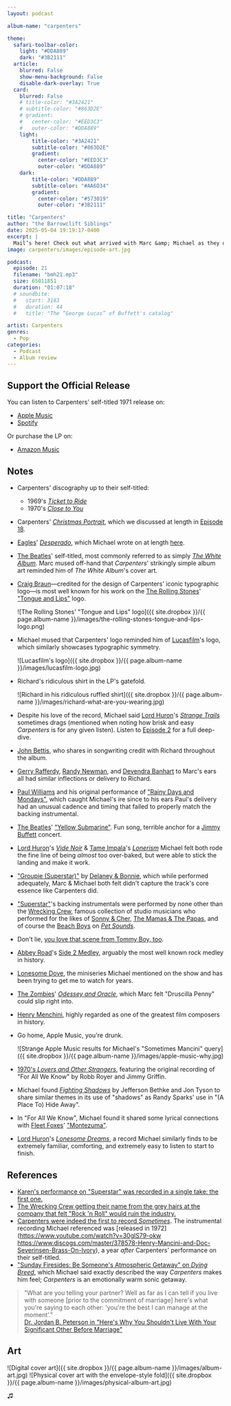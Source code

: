 ```yaml
---
layout: podcast

album-name: "carpenters"

theme:
  safari-toolbar-color:
    light: "#DDA889"
    dark: "#3B2111"
  article:
    blurred: False
    show-menu-background: False
    disable-dark-overlay: True
  card:
    blurred: False
    # title-color: "#3A2421"
    # subtitle-color: "#863D2E"
    # gradient:
    #   center-color: "#EED3C3"
    #   outer-color: "#DDA889"
    light:
        title-color: "#3A2421"
        subtitle-color: "#863D2E"
        gradient:
          center-color: "#EED3C3"
          outer-color: "#DDA889"
    dark:
        title-color: "#DDA889"
        subtitle-color: "#AA6D34"
        gradient:
          center-color: "#573019"
          outer-color: "#3B2111"

title: "Carpenters"
author: "the Barrowclift Siblings"
date: 2025-05-04 19:19:17-0400
excerpt: |
  Mail’s here! Check out what arrived with Marc &amp; Michael as they unpack the heartfelt delivery from Karen &amp; Richard’s 1971 self-titled LP, “Carpenters”.
image: carpenters/images/episode-art.jpg

podcast:
  episode: 21
  filename: "bmh21.mp3"
  size: 65011851
  duration: "01:07:18"
  # soundbite:
  #   start: 3183
  #   duration: 44
  #   title: "The “George Lucas” of Buffett's catalog"

artist: Carpenters
genres:
  - Pop
categories:
  - Podcast
  - Album review
---
```


## Support the Official Release

You can listen to Carpenters' self-titled 1971 release on:

* [Apple Music](https://music.apple.com/us/album/carpenters/1423235747)
* [Spotify](https://open.spotify.com/album/3Br6amYT7sC9y3uvHkfRDI?si=l79BHQ8nTIiovt4m1UcmgQ)

Or purchase the LP on:

* [Amazon Music](https://amazon.com/music/player/albums/B07G8PGKTQ?marketplaceId=ATVPDKIKX0DER&musicTerritory=US&ref=dm_sh_nmq8qM6y4j4JAI3vVagbHXpP7)

## Notes

* Carpenters' discography up to their self-titled:
    * 1969's [*Ticket to Ride*](https://music.apple.com/us/album/ticket-to-ride/1434887508)
    * 1970's [*Close to You*](https://music.apple.com/us/album/close-to-you/1423766994)
* Carpenters' [*Christmas Portrait*](https://music.apple.com/us/album/christmas-portrait-special-edition/1434882633), which we discussed at length in [Episode 18](https://badmusichertz.com/post/christmas-portrait).
* [Eagles](https://music.apple.com/us/artist/eagles/1053549)' [*Desperado*](https://music.apple.com/us/album/desperado/635800390), which Michael wrote on at length [here](https://badmusichertz.com/post/desperado).
* [The Beatles](https://music.apple.com/us/artist/the-beatles/136975)' self-titled, most commonly referred to as simply [*The White Album*](https://music.apple.com/us/album/the-beatles-the-white-album/1441133180). Marc mused off-hand that *Carpenters*' strikingly simple album art reminded him of *The White Album*'s cover art.
* [Craig Braun](https://en.wikipedia.org/wiki/Craig_Braun)—credited for the design of Carpenters' iconic typographic logo—is most well known for his work on the [The Rolling Stones](https://music.apple.com/us/artist/the-rolling-stones/1249595)' ["Tongue and Lips"](https://en.wikipedia.org/wiki/Tongue_and_lips_logo) logo.

    ![The Rolling Stones' "Tongue and Lips" logo]({{ site.dropbox }}/{{ page.album-name }}/images/the-rolling-stones-tongue-and-lips-logo.png)

* Michael mused that Carpenters' logo reminded him of [Lucasfilm](https://en.wikipedia.org/wiki/Lucasfilm)'s logo, which similarly showcases typographic symmetry.

    ![Lucasfilm's logo]({{ site.dropbox }}/{{ page.album-name }}/images/lucasfilm-logo.jpg)

* Richard's ridiculous shirt in the LP's gatefold.
    
    ![Richard in his ridiculous ruffled shirt]({{ site.dropbox }}/{{ page.album-name }}/images/richard-what-are-you-wearing.jpg)

* Despite his love of the record, Michael said [Lord Huron](https://music.apple.com/us/artist/lord-huron/393068687)'s [*Strange Trails*](https://music.apple.com/us/album/strange-trails/962688212) sometimes drags (mentioned when noting how brisk and easy *Carpenters* is for any given listen). Listen to [Episode 2](https://badmusichertz.com/post/strange-trails) for a full deep-dive.
* [John Bettis](https://en.wikipedia.org/wiki/John_Bettis), who shares in songwriting credit with Richard throughout the album.
* [Gerry Rafferdy](https://music.apple.com/us/artist/gerry-rafferty/5569956), [Randy Newman](https://music.apple.com/us/artist/randy-newman/200900), and [Devendra Banhart](https://music.apple.com/us/artist/devendra-banhart/5621730) to Marc's ears all had similar inflections or delivery to Richard.
* [Paul Williams](https://en.wikipedia.org/wiki/Paul_Williams_(songwriter)) and his original performance of ["Rainy Days and Mondays"](https://www.youtube.com/watch?v=zOtfqYZH3Ho), which caught Michael's ire since to his ears Paul's delivery had an unusual cadence and timing that failed to properly match the backing instrumental.
* [The Beatles](https://music.apple.com/us/artist/the-beatles/136975)' ["Yellow Submarine"](). Fun song, terrible anchor for a [Jimmy Buffett](https://music.apple.com/us/artist/jimmy-buffett/61232) concert.
* [Lord Huron](https://music.apple.com/us/artist/lord-huron/393068687)'s [*Vide Noir*](https://music.apple.com/us/album/vide-noir/1440909604) & [Tame Impala](https://music.apple.com/us/artist/tame-impala/290242959)'s [*Lonerism*](https://music.apple.com/us/album/lonerism/1440825369) Michael felt both rode the fine line of being *almost* too over-baked, but were able to stick the landing and make it work.
* ["Groupie (Superstar)"](https://www.youtube.com/watch?v=3b2xa6cYNpU) by [Delaney & Bonnie](https://music.apple.com/us/artist/delaney-bonnie/461815), which while performed adequately, Marc & Michael both felt didn't capture the track's core essence like Carpenters did.
* ["Superstar"](https://music.apple.com/us/album/superstar/1423235747?i=1423235860)'s backing instrumentals were performed by none other than the [Wrecking Crew](https://en.wikipedia.org/wiki/The_Wrecking_Crew_(music)), famous collection of studio musicians who performed for the likes of [Sonny & Cher](https://music.apple.com/us/artist/sonny-cher/855411), [The Mamas & The Papas](https://music.apple.com/us/artist/the-mamas-the-papas/62313), and of course the [Beach Boys](https://music.apple.com/us/artist/the-beach-boys/562555) on [*Pet Sounds*](https://music.apple.com/us/album/pet-sounds/1440841241).
* Don't lie, [you love that scene from Tommy Boy, too](https://www.youtube.com/watch?v=T7ZLIqJ8RN4).
* [Abbey Road](https://music.apple.com/us/album/abbey-road-2019-mix/1474815798)'s [Side 2 Medley](https://en.wikipedia.org/wiki/Abbey_Road#Medley), arguably the most well known rock medley in history.
* [Lonesome Dove](https://en.wikipedia.org/wiki/Lonesome_Dove_(miniseries)), the miniseries Michael mentioned on the show and has been trying to get me to watch for years.
* [The Zombies](https://music.apple.com/us/artist/the-zombies/930280)' [*Odessey and Oracle*](https://music.apple.com/us/album/odessey-and-oracle/1719880807), which Marc felt "Druscilla Penny" could slip right into.
* [Henry Menchini](https://en.wikipedia.org/wiki/Henry_Mancini), highly regarded as one of the greatest film composers in history.
* Go home, Apple Music, you're drunk.

    ![Strange Apple Music results for Michael's "Sometimes Mancini" query]({{ site.dropbox }}/{{ page.album-name }}/images/apple-music-why.jpg)

* [1970's *Lovers and Other Strangers*](https://www.youtube.com/watch?v=jz4qKBUkTPc&pp=ygUqbG92ZXJzIGFuZCBvdGhlciBzdHJhbmdlcnMgZm9yIGFsbCB3ZSBrbm930gcJCX4JAYcqIYzv), featuring the original recording of "For All We Know" by Robb Royer and Jimmy Griffin.
* Michael found [*Fighting Shadows*](https://www.amazon.com/Fighting-Shadows-Overcoming-Becoming-Fully/dp/1400243300) by Jefferson Bethke and Jon Tyson to share similar themes in its use of "shadows" as Randy Sparks' use in "(A Place To) Hide Away".
* In "For All We Know", Michael found it shared some lyrical connections with [Fleet Foxes](https://music.apple.com/us/artist/fleet-foxes/275727569)' ["Montezuma"](https://music.apple.com/us/album/montezuma/425059566?i=425059569).
* [Lord Huron](https://music.apple.com/us/artist/lord-huron/393068687)'s [*Lonesome Dreams*](https://music.apple.com/us/album/lonesome-dreams-bonus-track-version/1758066410), a record Michael similarly finds to be extremely familiar, comforting, and extremely easy to listen to start to finish.

## References

* [Karen's performance on "Superstar" was recorded in a single take: the first one.](https://books.google.com/books?id=1-pH4i3jXvAC&pg=PA185#v=onepage&q&f=false)
* [The Wrecking Crew getting their name from the grey hairs at the company that felt "Rock 'n Roll" would ruin the industry.](https://pullmydaizy.wordpress.com/2008/05/28/meet-the-wrecking-crew-interview-w-denny-tedesco/)
* [Carpenters were indeed the first to record *Sometimes*](https://secondhandsongs.com/work/4764/all). The instrumental recording Michael referenced was [released in 1972](https://www.youtube.com/watch?v=30glS79-okw https://www.discogs.com/master/378578-Henry-Mancini-and-Doc-Severinsen-Brass-On-Ivory), a year *after* Carpenters' performance on their self-titled.
* ["Sunday Firesides: Be Someone's Atmospheric Getaway" on *Dying Breed*](https://www.dyingbreed.net/p/sunday-firesides-be-someones-atmospheric?r=m3xz1&utm_medium=ios&triedRedirect=true), which Michael said exactly described the way *Carpenters* makes him feel; *Carpenters* is an emotionally warm sonic getaway.

> "What are you telling your partner? Well as far as I can tell if you live with someone [prior to the commitment of marriage] here's  what you're saying to each other: 'you're the best I can manage at the moment'."  
> [Dr. Jordan B. Peterson in "Here's Why You Shouldn't Live With Your Significant Other Before Marriage"](https://youtu.be/J4_d7nENMFM?si=IifkaglXLMwm69x8&t=721)

## Art

![Digital cover art]({{ site.dropbox }}/{{ page.album-name }}/images/album-art.jpg)
![Physical cover art with the envelope-style fold]({{ site.dropbox }}/{{ page.album-name }}/images/physical-album-art.jpg)

♫︎